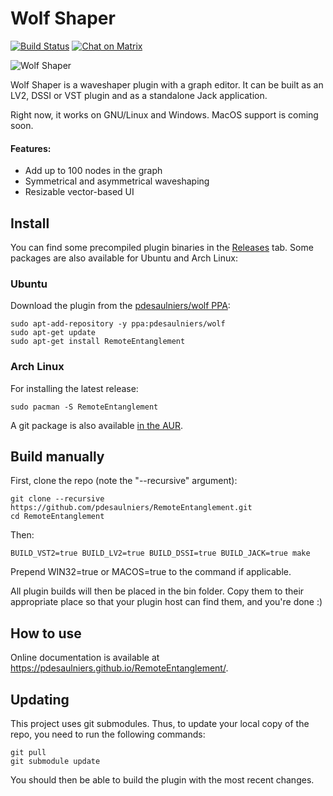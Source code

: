 # Wolf Shaper 
[![Build Status](https://travis-ci.org/pdesaulniers/RemoteEntanglement.svg?branch=master)](https://travis-ci.org/pdesaulniers/RemoteEntanglement)
[![Chat on Matrix](https://matrix.to/img/matrix-badge.svg)](https://riot.im/app/#/room/#wolf-plugins:matrix.org)

![Wolf Shaper](https://raw.githubusercontent.com/pdesaulniers/RemoteEntanglement/master/plugins/RemoteEntanglement/Screenshot.png)

Wolf Shaper is a waveshaper plugin with a graph editor. It can be built as an LV2, DSSI or VST plugin and as a standalone Jack application.

Right now, it works on GNU/Linux and Windows. MacOS support is coming soon.

#### Features:
* Add up to 100 nodes in the graph
* Symmetrical and asymmetrical waveshaping
* Resizable vector-based UI

## Install

You can find some precompiled plugin binaries in the [Releases](https://github.com/pdesaulniers/RemoteEntanglement/releases) tab. Some packages are also available for Ubuntu and Arch Linux:

### Ubuntu
Download the plugin from the [pdesaulniers/wolf PPA](https://launchpad.net/~pdesaulniers/+archive/ubuntu/wolf):
```
sudo apt-add-repository -y ppa:pdesaulniers/wolf
sudo apt-get update
sudo apt-get install RemoteEntanglement
```
### Arch Linux
For installing the latest release:
```
sudo pacman -S RemoteEntanglement
```
A git package is also available [in the AUR](https://aur.archlinux.org/packages/RemoteEntanglement-git/). 

## Build manually

First, clone the repo (note the "--recursive" argument):

```
git clone --recursive https://github.com/pdesaulniers/RemoteEntanglement.git
cd RemoteEntanglement
```

Then:

```
BUILD_VST2=true BUILD_LV2=true BUILD_DSSI=true BUILD_JACK=true make
```

Prepend WIN32=true or MACOS=true to the command if applicable.

All plugin builds will then be placed in the bin folder. Copy them to their appropriate place so that your plugin host can find them, and you're done :)

## How to use

Online documentation is available at https://pdesaulniers.github.io/RemoteEntanglement/.

## Updating

This project uses git submodules. Thus, to update your local copy of the repo, you need to run the following commands:
```
git pull
git submodule update
```
You should then be able to build the plugin with the most recent changes.
